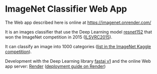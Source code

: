 #  ImageNet Classifier Web App

The Web app described here is online at https://imagenet.onrender.com/

It is an images classifier that use the Deep Learning model [resnet152](https://pytorch.org/docs/stable/torchvision/models.html#torchvision.models.resnet152) that won the ImageNet competition in 2015 ([ILSVRC2015](http://image-net.org/challenges/LSVRC/2015/)). 

It can classify an image into 1000 categories ([list in the ImageNet Kaggle competition](https://www.kaggle.com/c/imagenet-object-localization-challenge/data)).

Development with the Deep Learning library [fastai v1](https://docs.fast.ai/) and the online Web app server: [Render](https://render.com) ([deployment guide on Render](https://course-v3.fast.ai/deployment_render.html))
